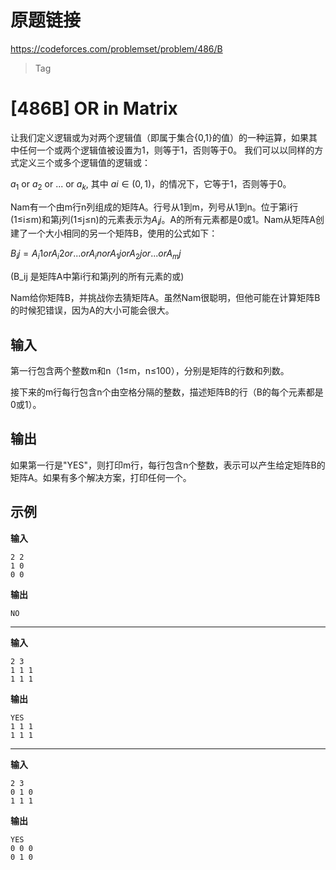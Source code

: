 
# 原题链接

https://codeforces.com/problemset/problem/486/B

> Tag

# [486B] OR in Matrix

让我们定义逻辑或为对两个逻辑值（即属于集合{0,1}的值）的一种运算，如果其中任何一个或两个逻辑值被设置为1，则等于1，否则等于0。 我们可以以同样的方式定义三个或多个逻辑值的逻辑或：

$a_1$ or $a_2$ or ... or $a_k$, 其中 $ai∈ (0,1)$，的情况下，它等于1，否则等于0。

Nam有一个由m行n列组成的矩阵A。行号从1到m，列号从1到n。位于第i行(1≤i≤m)和第j列(1≤j≤n)的元素表示为$A_ij$。A的所有元素都是0或1。Nam从矩阵A创建了一个大小相同的另一个矩阵B，使用的公式如下：

$B_ij = A_i1 or A_i2 or ... or A_in or A_1j or A_2j or ... or A_mj$

(B_ij 是矩阵A中第i行和第j列的所有元素的或)

Nam给你矩阵B，并挑战你去猜矩阵A。虽然Nam很聪明，但他可能在计算矩阵B的时候犯错误，因为A的大小可能会很大。

## 输入

第一行包含两个整数m和n（1≤m，n≤100），分别是矩阵的行数和列数。

接下来的m行每行包含n个由空格分隔的整数，描述矩阵B的行（B的每个元素都是0或1）。

## 输出

如果第一行是"YES"，则打印m行，每行包含n个整数，表示可以产生给定矩阵B的矩阵A。如果有多个解决方案，打印任何一个。

## 示例

**输入**

```text
2 2
1 0
0 0
```

**输出**

```text
NO
```

---

**输入**

```text
2 3
1 1 1
1 1 1
```

**输出**

```text
YES
1 1 1
1 1 1
```

---

**输入**

```text
2 3
0 1 0
1 1 1
```

**输出**

```text
YES
0 0 0
0 1 0
```


